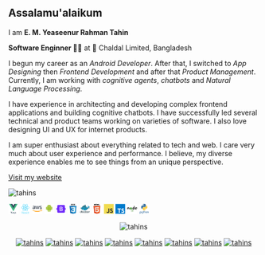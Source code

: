 
## Assalamu'alaikum
I am **E. M. Yeaseenur Rahman Tahin**

**Software Enginner 👨‍💻** at 🥚 Chaldal Limited, Bangladesh

I begun my career as an *Android Developer*. After that, I switched to *App Designing* then *Frontend Development* and after that *Product Management*. Currently, I am working with *cognitive agents*, *chatbots* and *Natural Language Processing*.

I have experience in architecting and developing complex frontend applications and building cognitive chatbots. I have successfully led several technical and product teams working on varieties of software. I also love designing UI and UX for internet products.

I am super enthusiast about everything related to tech and web. I care very much about user experience and performance. I believe, my diverse experience enables me to see things from an unique perspective.

[Visit my website](https://www.tahins.me/)

<p align="left"> <img src="https://komarev.com/ghpvc/?username=tahins" alt="tahins" /> </p>

<p align="left"><img src="https://raw.githubusercontent.com/devicons/devicon/master/icons/vuejs/vuejs-original-wordmark.svg" alt="vuejs" width="20" height="20"/> <img src="https://raw.githubusercontent.com/devicons/devicon/master/icons/react/react-original-wordmark.svg" alt="react" width="20" height="20"/> <img src="https://raw.githubusercontent.com/devicons/devicon/master/icons/amazonwebservices/amazonwebservices-original-wordmark.svg" alt="amazonwebservices" width="20" height="20"/> <img src="https://raw.githubusercontent.com/devicons/devicon/master/icons/android/android-original-wordmark.svg" alt="android" width="20" height="20"/> <img src="https://raw.githubusercontent.com/devicons/devicon/master/icons/bootstrap/bootstrap-plain.svg" alt="bootstrap" width="20" height="20"/> <img src="https://raw.githubusercontent.com/devicons/devicon/master/icons/css3/css3-original-wordmark.svg" alt="css3" width="20" height="20"/> <img src="https://raw.githubusercontent.com/devicons/devicon/master/icons/docker/docker-original-wordmark.svg" alt="docker" width="20" height="20"/> <img src="https://raw.githubusercontent.com/devicons/devicon/master/icons/html5/html5-original-wordmark.svg" alt="html5" width="20" height="20"/> <img src="https://raw.githubusercontent.com/devicons/devicon/master/icons/javascript/javascript-original.svg" alt="javascript" width="20" height="20"/> <img src="https://raw.githubusercontent.com/devicons/devicon/master/icons/typescript/typescript-original.svg" alt="typescript" width="20" height="20"/> <img src="https://raw.githubusercontent.com/devicons/devicon/master/icons/nodejs/nodejs-original-wordmark.svg" alt="nodejs" width="20" height="20"/> <img src="https://raw.githubusercontent.com/devicons/devicon/master/icons/python/python-original-wordmark.svg" alt="python" width="20" height="20"/></p><p align="center"> <img src="https://github-readme-stats.vercel.app/api?username=tahins&show_icons=true" alt="tahins" /> </p>

<p align="center">
<a href="https://codepen.io/tahins" target="blank"><img align="center" src="https://cdn.jsdelivr.net/npm/simple-icons@3.0.1/icons/codepen.svg" alt="tahins" height="20" width="20" /></a>
<a href="https://dev.to/tahins" target="blank"><img align="center" src="https://cdn.jsdelivr.net/npm/simple-icons@3.0.1/icons/dev-dot-to.svg" alt="tahins" height="20" width="20" /></a>
<a href="https://twitter.com/tahins" target="blank"><img align="center" src="https://cdn.jsdelivr.net/npm/simple-icons@3.0.1/icons/twitter.svg" alt="tahins" height="20" width="20" /></a>
<a href="https://linkedin.com/in/tahins" target="blank"><img align="center" src="https://cdn.jsdelivr.net/npm/simple-icons@3.0.1/icons/linkedin.svg" alt="tahins" height="20" width="20" /></a>
<a href="https://stackoverflow.com/users/606075/tahin-rahman" target="blank"><img align="center" src="https://cdn.jsdelivr.net/npm/simple-icons@3.0.1/icons/stackoverflow.svg" alt="tahins" height="20" width="20" /></a>
<a href="https://codesandbox.io/u/tahins" target="blank"><img align="center" src="https://cdn.jsdelivr.net/npm/simple-icons@3.0.1/icons/codesandbox.svg" alt="tahins" height="20" width="20" /></a>
<a href="https://fb.com/tahins" target="blank"><img align="center" src="https://cdn.jsdelivr.net/npm/simple-icons@3.0.1/icons/facebook.svg" alt="tahins" height="20" width="20" /></a>
<a href="https://instagram.com/tahins" target="blank"><img align="center" src="https://cdn.jsdelivr.net/npm/simple-icons@3.0.1/icons/instagram.svg" alt="tahins" height="20" width="20" /></a>
</p>

<!--
**tahins/tahins** is a ✨ _special_ ✨ repository because its `README.md` (this file) appears on your GitHub profile.

Here are some ideas to get you started:

- 🔭 I’m currently working on ...
- 🌱 I’m currently learning ...
- 👯 I’m looking to collaborate on ...
- 🤔 I’m looking for help with ...
- 💬 Ask me about ...
- 📫 How to reach me: ...
- 😄 Pronouns: ...
- ⚡ Fun fact: ...
-->
